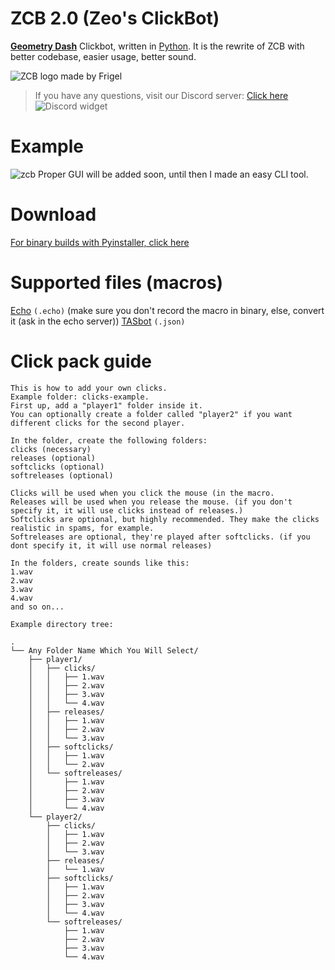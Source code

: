 
# ZCB 2.0 (Zeo's ClickBot)
**[Geometry Dash](https://en.wikipedia.org/wiki/Geometry_Dash)** Clickbot, written in [Python](https://www.python.org/). It is the rewrite of ZCB with better codebase, easier usage, better sound.

![ZCB logo made by Frigel](https://cdn.discordapp.com/attachments/952196428598501426/952630587162775562/icon.jpg)

> If you have any questions, visit our Discord server:
> [Click here](https://discord.gg/kGPAjmdpUX)
![Discord widget](https://discordapp.com/api/guilds/952180713803878431/widget.png?style=banner2)

# Example
![zcb](https://cdn.discordapp.com/attachments/783966433641365504/964760765225652274/zcb.gif)
Proper GUI will be added soon, until then I made an easy CLI tool.
# Download
[For binary builds with Pyinstaller, click here](https://github.com/zeopticz/zcb/releases)

# Supported files (macros)
[Echo](https://discord.gg/7yEHbBVswh) `(.echo)` (make sure you don't record the macro in binary, else, convert it (ask in the echo server))
[TASbot](https://discord.gg/RbWPSYPyrS) `(.json)`

# Click pack guide

 

    This is how to add your own clicks.
    Example folder: clicks-example.
    First up, add a "player1" folder inside it.
    You can optionally create a folder called "player2" if you want different clicks for the second player.
    
    In the folder, create the following folders:
    clicks (necessary)
    releases (optional)
    softclicks (optional)
    softreleases (optional)
    
    Clicks will be used when you click the mouse (in the macro.
    Releases will be used when you release the mouse. (if you don't specify it, it will use clicks instead of releases.)
    Softclicks are optional, but highly recommended. They make the clicks realistic in spams, for example.
    Softreleases are optional, they're played after softclicks. (if you dont specify it, it will use normal releases)
    
    In the folders, create sounds like this:
    1.wav
    2.wav
    3.wav
    4.wav
    and so on...
    
    Example directory tree:
    
    .
    └── Any Folder Name Which You Will Select/
        ├── player1/
        │   ├── clicks/
        │   │   ├── 1.wav
        │   │   ├── 2.wav
        │   │   ├── 3.wav
        │   │   └── 4.wav
        │   ├── releases/
        │   │   ├── 1.wav
        │   │   ├── 2.wav
        │   │   └── 3.wav
        │   ├── softclicks/
        │   │   ├── 1.wav
        │   │   └── 2.wav
        │   └── softreleases/
        │       ├── 1.wav
        │       ├── 2.wav
        │       ├── 3.wav
        │       └── 4.wav
        └── player2/
            ├── clicks/
            │   ├── 1.wav
            │   ├── 2.wav
            │   └── 3.wav
            ├── releases/
            │   └── 1.wav
            ├── softclicks/
            │   ├── 1.wav
            │   ├── 2.wav
            │   ├── 3.wav
            │   └── 4.wav
            └── softreleases/
                ├── 1.wav
                ├── 2.wav
                ├── 3.wav
                └── 4.wav

